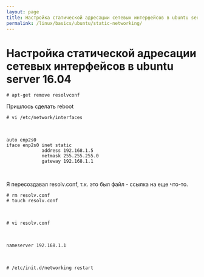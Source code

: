 ```yaml
---
layout: page
title: Настройка статической адресации сетевых интерфейсов в ubuntu server 16.04
permalink: /linux/basics/ubuntu/static-networking/
---
```


# Настройка статической адресации сетевых интерфейсов в ubuntu server 16.04


    # apt-get remove resolvconf


Пришлось сделать reboot


    # vi /etc/network/interfaces

<br/>

    auto enp2s0
    iface enp2s0 inet static
                 address 192.168.1.5
                 netmask 255.255.255.0
                 gateway 192.168.1.1



<br/>


Я пересоздавал resolv.conf, т.к. это был файл - ссылка на еще что-то.

    # rm resolv.conf
    # touch resolv.conf

<br/>

    # vi resolv.conf

<br/>

    nameserver 192.168.1.1

<br/>


    # /etc/init.d/networking restart
